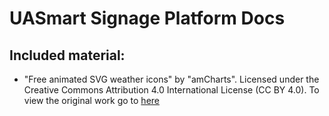 # UASmart Signage Platform Docs

## Included material:

- "Free animated SVG weather icons" by "amCharts". Licensed under the Creative Commons Attribution 4.0 International License (CC BY 4.0). To view the original work go to [here](https://www.amcharts.com/free-animated-svg-weather-icons/ "free-animated-svg-weather-icons")
